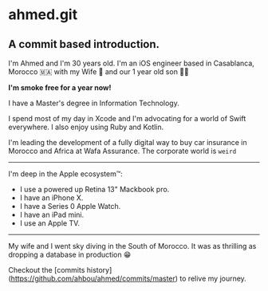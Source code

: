 ahmed.git
======

A commit based introduction.
-------

I'm Ahmed and I'm 30 years old.
I'm an iOS engineer based in Casablanca, Morocco 🇲🇦 with my Wife 💑 and our 1 year old son 👶🏻

**I'm smoke free for a year now!**

I have a Master's degree in Information Technology.

I spend most of my day in Xcode and I'm advocating for a world of Swift everywhere.
I also enjoy using Ruby and Kotlin.

I'm leading the development of a fully digital way to buy car insurance in Morocco and Africa at Wafa Assurance.
The corporate world is `weird`

--- 

I'm deep in the Apple ecosystem™:
* I use a powered up Retina 13" Mackbook pro.
* I have an iPhone X.
* I have a Series 0 Apple Watch.
* I have an iPad mini.
* I use an Apple TV.

---

My wife and I went sky diving in the South of Morocco.
It was as thrilling as dropping a database in production 😁


Checkout the [commits history] (https://github.com/ahbou/ahmed/commits/master) to relive my journey.